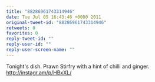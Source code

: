 ```yaml
---
title: "88286961743314946"
date: Tue Jul 05 16:43:46 +0000 2011
original-tweet-id: "88286961743314946"
retweets: 0
favorites: 0
reply-tweet-id: ""
reply-user-id: ""
reply-user-screen-name: ""
---
```

Tonight's dish. Prawn Stirfry with a hint of chilli and ginger.  http://instagr.am/p/HBxXL/
